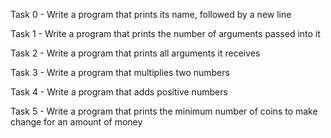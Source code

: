Task 0 - Write a program that prints its name, followed by a new line

Task 1 - Write a program that prints the number of arguments passed into it

Task 2 - Write a program that prints all arguments it receives

Task 3 - Write a program that multiplies two numbers

Task 4 - Write a program that adds positive numbers

Task 5 - Write a program that prints the minimum number of coins to make change for an amount of money
